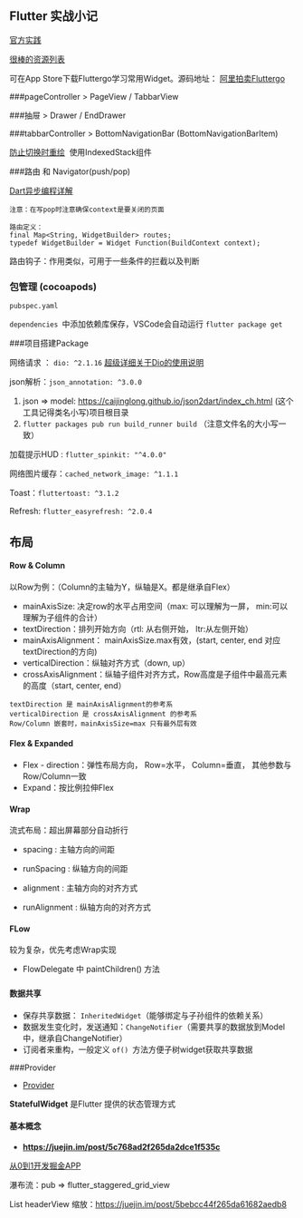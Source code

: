 



## Flutter 实战小记

[官方实践](https://book.flutterchina.club/chapter2/flutter_router.html)

[很棒的资源列表](http://www.devio.org/2018/09/09/awesome-flutter/)

可在App Store下载Fluttergo学习常用Widget。源码地址： [阿里拍卖Fluttergo](https://github.com/alibaba/flutter-go)

###pageController > PageView / TabbarView

###抽屉 > Drawer / EndDrawer

###tabbarController > BottomNavigationBar (BottomNavigationBarItem)

[防止切换时重绘](https://www.jianshu.com/p/5077a1f86154)  使用IndexedStack组件



###路由 和 Navigator(push/pop)

[Dart异步编程详解](https://juejin.im/post/5cdbf2e3f265da035632570e)

`注意：在写pop时注意确保context是要关闭的页面`

```
路由定义：
final Map<String, WidgetBuilder> routes;
typedef WidgetBuilder = Widget Function(BuildContext context);
```

路由钩子：作用类似，可用于一些条件的拦截以及判断




### 包管理 (cocoapods) 

`pubspec.yaml`

`dependencies `中添加依赖库保存，VSCode会自动运行 `flutter package get`



###项目搭建Package

网络请求 ： `dio: ^2.1.16` [超级详细关于Dio的使用说明](https://segmentfault.com/a/1190000015853959)

json解析：`json_annotation: ^3.0.0`

1. json => model: https://caijinglong.github.io/json2dart/index_ch.html (这个工具记得类名小写)项目根目录 
2. `flutter packages pub run build_runner build` （注意文件名的大小写一致）

加载提示HUD :  `flutter_spinkit: "^4.0.0"`

网络图片缓存：`cached_network_image: ^1.1.1`

Toast：`fluttertoast: ^3.1.2`

Refresh:  `flutter_easyrefresh: ^2.0.4`





## 布局

#### Row & Column

以Row为例：（Column的主轴为Y，纵轴是X。都是继承自Flex）

- mainAxisSize: 决定row的水平占用空间（max: 可以理解为一屏， min:可以理解为子组件的合计）
- textDirection：排列开始方向（rtl: 从右侧开始， ltr:从左侧开始）
- mainAxisAlignment： mainAxisSize.max有效，(start, center, end 对应textDirection的方向)
- verticalDirection：纵轴对齐方式（down, up）
- crossAxisAlignment：纵轴子组件对齐方式，Row高度是子组件中最高元素的高度（start, center, end）

```
textDirection 是 mainAxisAlignment的参考系
verticalDirection 是 crossAxisAlignment 的参考系
Row/Column 嵌套时，mainAxisSize=max 只有最外层有效
```



#### Flex & Expanded

- Flex - direction：弹性布局方向， Row=水平， Column=垂直， 其他参数与Row/Column一致
- Expand：按比例拉伸Flex



#### Wrap 

流式布局：超出屏幕部分自动折行

- spacing : 主轴方向的间距

-  runSpacing : 纵轴方向的间距

- alignment : 主轴方向的对齐方式

- runAlignment : 纵轴方向的对齐方式

  

#### FLow

较为复杂，优先考虑Wrap实现

- FlowDelegate 中 paintChildren() 方法

### 

#### 数据共享

- 保存共享数据： `InheritedWidget`（能够绑定与子孙组件的依赖关系） 
- 数据发生变化时，发送通知：`ChangeNotifier`（需要共享的数据放到Model中，继承自ChangeNotifier）
- 订阅者来重构，一般定义 `of() `方法方便子树widget获取共享数据



###Provider  

- [Provider ](https://juejin.im/post/5d00a84fe51d455a2f22023f)

**StatefulWidget** 是Flutter 提供的状态管理方式





#### 基本概念

- **https://juejin.im/post/5c768ad2f265da2dce1f535c**





[从0到1开发掘金APP](https://juejin.im/post/5c910bd55188252da05f3f05)

瀑布流：pub => flutter_staggered_grid_view

List headerView 缩放：https://juejin.im/post/5bebcc44f265da61682aedb8